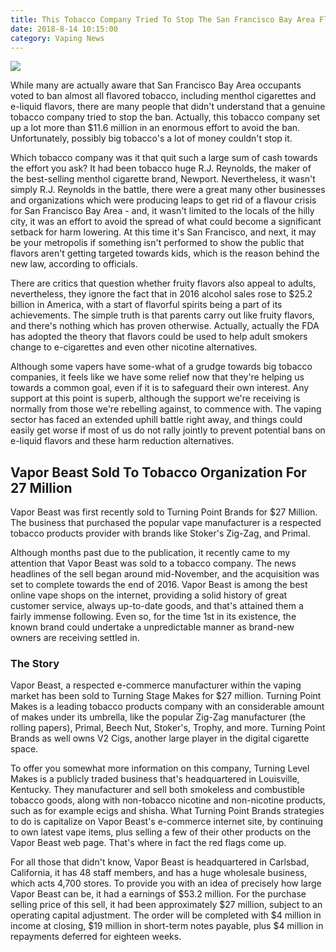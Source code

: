 ```yaml
---
title: This Tobacco Company Tried To Stop The San Francisco Bay Area Flavor Ban
date: 2018-8-14 10:15:00
category: Vaping News
---
```


![](/images/3.jpg)

While many are actually aware that San Francisco Bay Area occupants voted to ban almost all flavored tobacco, including menthol cigarettes and e-liquid flavors, there are many people that didn't understand that a genuine tobacco company tried to stop the ban. Actually, this tobacco company set up a lot more than $11.6 million in an enormous effort to avoid the ban. Unfortunately, possibly big tobacco's a lot of money couldn't stop it.

Which tobacco company was it that quit such a large sum of cash towards the effort you ask? It had been tobacco huge R.J. Reynolds, the maker of the best-selling menthol cigarette brand, Newport. Nevertheless, it wasn't simply R.J. Reynolds in the battle, there were a great many other businesses and organizations which were producing leaps to get rid of a flavour crisis for San Francisco Bay Area - and, it wasn't limited to the locals of the hilly city, it was an effort to avoid the spread of what could become a significant setback for harm lowering. At this time it's San Francisco, and next, it may be your metropolis if something isn't performed to show the public that flavors aren't getting targeted towards kids, which is the reason behind the new law, according to officials.

<!-- more -->

There are critics that question whether fruity flavors also appeal to adults, nevertheless, they ignore the fact that in 2016 alcohol sales rose to $25.2 billion in America, with a start of flavorful spirits being a part of its achievements. The simple truth is that parents carry out like fruity flavors, and there's nothing which has proven otherwise. Actually, actually the FDA has adopted the theory that flavors could be used to help adult smokers change to e-cigarettes and even other nicotine alternatives.

Although some vapers have some-what of a grudge towards big tobacco companies, it feels like we have some relief now that they're helping us towards a common goal, even if it is to safeguard their own interest. Any support at this point is superb, although the support we're receiving is normally from those we're rebelling against, to commence with. The vaping sector has faced an extended uphill battle right away, and things could easily get worse if most of us do not rally jointly to prevent potential bans on e-liquid flavors and these harm reduction alternatives.

## Vapor Beast Sold To Tobacco Organization For 27 Million

Vapor Beast was first recently sold to Turning Point Brands for $27 Million.  The business that purchased the popular vape manufacturer is a respected tobacco products provider with brands like Stoker's Zig-Zag, and Primal.

Although months past due to the publication, it recently came to my attention that Vapor Beast was sold to a tobacco company.  The news headlines of the sell began around mid-November, and the acquisition was set to complete towards the end of 2016.  Vapor Beast is among the best online vape shops on the internet, providing a solid history of great customer service, always up-to-date goods, and that's attained them a fairly immense following.  Even so, for the time 1st in its existence, the known brand could undertake a unpredictable manner as brand-new owners are receiving settled in.

### The Story

Vapor Beast, a respected e-commerce manufacturer within the vaping market has been sold to Turning Stage Makes for $27 million.  Turning Point Makes is a leading tobacco products company with an considerable amount of makes under its umbrella, like the popular Zig-Zag manufacturer (the rolling papers), Primal, Beech Nut, Stoker's, Trophy, and more.  Turning Point Brands as well owns V2 Cigs, another large player in the digital cigarette space.

To offer you somewhat more information on this company, Turning Level Makes is a publicly traded business that's headquartered in Louisville, Kentucky.  They manufacturer and sell both smokeless and combustible tobacco goods, along with non-tobacco nicotine and non-nicotine products, such as for example ecigs and shisha.  What Turning Point Brands strategies to do is capitalize on Vapor Beast's e-commerce internet site, by continuing to own latest vape items, plus selling a few of their other products on the Vapor Beast web page.  That's where in fact the red flags come up.

For all those that didn't know, Vapor Beast is headquartered in Carlsbad, California, it has 48 staff members, and has a huge wholesale business, which acts 4,700 stores.  To provide you with an idea of precisely how large Vapor Beast can be, it had a earnings of $53.2 million.  For the purchase selling price of this sell, it had been approximately $27 million, subject to an operating capital adjustment.  The order will be completed with $4 million in income at closing, $19 million in short-term notes payable, plus $4 million in repayments deferred for eighteen weeks.